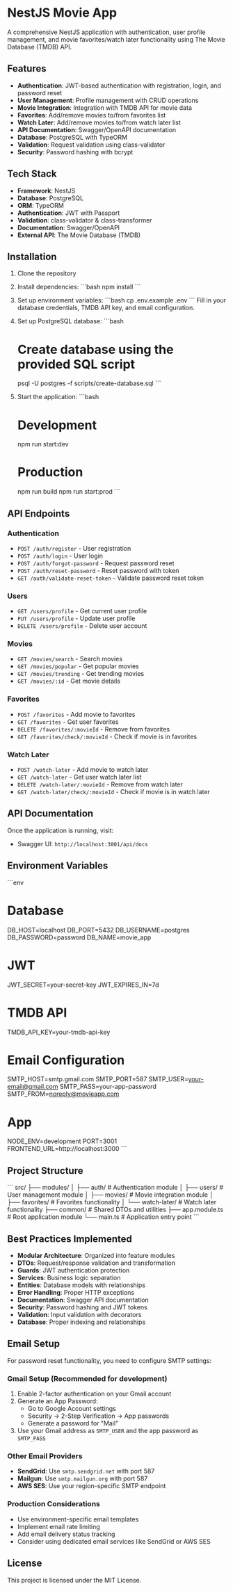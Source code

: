 # NestJS Movie App

A comprehensive NestJS application with authentication, user profile management, and movie favorites/watch later functionality using The Movie Database (TMDB) API.

## Features

- **Authentication**: JWT-based authentication with registration, login, and password reset
- **User Management**: Profile management with CRUD operations
- **Movie Integration**: Integration with TMDB API for movie data
- **Favorites**: Add/remove movies to/from favorites list
- **Watch Later**: Add/remove movies to/from watch later list
- **API Documentation**: Swagger/OpenAPI documentation
- **Database**: PostgreSQL with TypeORM
- **Validation**: Request validation using class-validator
- **Security**: Password hashing with bcrypt

## Tech Stack

- **Framework**: NestJS
- **Database**: PostgreSQL
- **ORM**: TypeORM
- **Authentication**: JWT with Passport
- **Validation**: class-validator & class-transformer
- **Documentation**: Swagger/OpenAPI
- **External API**: The Movie Database (TMDB)

## Installation

1. Clone the repository
2. Install dependencies:
   \`\`\`bash
   npm install
   \`\`\`

3. Set up environment variables:
   \`\`\`bash
   cp .env.example .env
   \`\`\`
   Fill in your database credentials, TMDB API key, and email configuration.

4. Set up PostgreSQL database:
   \`\`\`bash
   # Create database using the provided SQL script
   psql -U postgres -f scripts/create-database.sql
   \`\`\`

5. Start the application:
   \`\`\`bash
   # Development
   npm run start:dev

   # Production
   npm run build
   npm run start:prod
   \`\`\`

## API Endpoints

### Authentication
- `POST /auth/register` - User registration
- `POST /auth/login` - User login
- `POST /auth/forgot-password` - Request password reset
- `POST /auth/reset-password` - Reset password with token
- `GET /auth/validate-reset-token` - Validate password reset token

### Users
- `GET /users/profile` - Get current user profile
- `PUT /users/profile` - Update user profile
- `DELETE /users/profile` - Delete user account

### Movies
- `GET /movies/search` - Search movies
- `GET /movies/popular` - Get popular movies
- `GET /movies/trending` - Get trending movies
- `GET /movies/:id` - Get movie details

### Favorites
- `POST /favorites` - Add movie to favorites
- `GET /favorites` - Get user favorites
- `DELETE /favorites/:movieId` - Remove from favorites
- `GET /favorites/check/:movieId` - Check if movie is in favorites

### Watch Later
- `POST /watch-later` - Add movie to watch later
- `GET /watch-later` - Get user watch later list
- `DELETE /watch-later/:movieId` - Remove from watch later
- `GET /watch-later/check/:movieId` - Check if movie is in watch later

## API Documentation

Once the application is running, visit:
- Swagger UI: `http://localhost:3001/api/docs`

## Environment Variables

\`\`\`env
# Database
DB_HOST=localhost
DB_PORT=5432
DB_USERNAME=postgres
DB_PASSWORD=password
DB_NAME=movie_app

# JWT
JWT_SECRET=your-secret-key
JWT_EXPIRES_IN=7d

# TMDB API
TMDB_API_KEY=your-tmdb-api-key

# Email Configuration
SMTP_HOST=smtp.gmail.com
SMTP_PORT=587
SMTP_USER=your-email@gmail.com
SMTP_PASS=your-app-password
SMTP_FROM=noreply@movieapp.com

# App
NODE_ENV=development
PORT=3001
FRONTEND_URL=http://localhost:3000
\`\`\`

## Project Structure

\`\`\`
src/
├── modules/
│   ├── auth/           # Authentication module
│   ├── users/          # User management module
│   ├── movies/         # Movie integration module
│   ├── favorites/      # Favorites functionality
│   └── watch-later/    # Watch later functionality
├── common/             # Shared DTOs and utilities
├── app.module.ts       # Root application module
└── main.ts            # Application entry point
\`\`\`

## Best Practices Implemented

- **Modular Architecture**: Organized into feature modules
- **DTOs**: Request/response validation and transformation
- **Guards**: JWT authentication protection
- **Services**: Business logic separation
- **Entities**: Database models with relationships
- **Error Handling**: Proper HTTP exceptions
- **Documentation**: Swagger API documentation
- **Security**: Password hashing and JWT tokens
- **Validation**: Input validation with decorators
- **Database**: Proper indexing and relationships

## Email Setup

For password reset functionality, you need to configure SMTP settings:

### Gmail Setup (Recommended for development)
1. Enable 2-factor authentication on your Gmail account
2. Generate an App Password:
   - Go to Google Account settings
   - Security → 2-Step Verification → App passwords
   - Generate a password for "Mail"
3. Use your Gmail address as `SMTP_USER` and the app password as `SMTP_PASS`

### Other Email Providers
- **SendGrid**: Use `smtp.sendgrid.net` with port 587
- **Mailgun**: Use `smtp.mailgun.org` with port 587
- **AWS SES**: Use your region-specific SMTP endpoint

### Production Considerations
- Use environment-specific email templates
- Implement email rate limiting
- Add email delivery status tracking
- Consider using dedicated email services like SendGrid or AWS SES

## License

This project is licensed under the MIT License.
